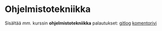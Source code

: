 # Ohjelmistotekniikka
Sisältää _mm._ kurssin **ohjelmistotekniikka** palautukset:
[gitlog](https://github.com/PAHUS/ot-harjoitustyo/blob/master/laskarit/viikko1/gitlog.txt)
[komentorivi]()
